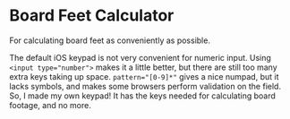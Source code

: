 # Board Feet Calculator

For calculating board feet as conveniently as possible.

The default iOS keypad is not very convenient for numeric input. Using `<input type="number">` makes it a little better, but there are still too many extra keys taking up space. `pattern="[0-9]*"` gives a nice numpad, but it lacks symbols, and makes some browsers perform validation on the field. So, I made my own keypad! It has the keys needed for calculating board footage, and no more.